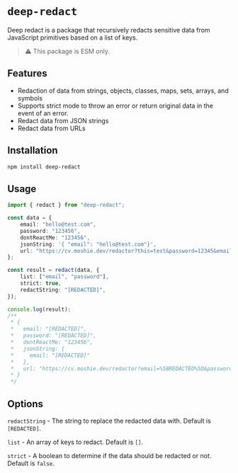 # `deep-redact`

Deep redact is a package that recursively redacts sensitive data from JavaScript primitives based on a list of keys.

> ⚠️ This package is ESM only.

## Features

- Redaction of data from strings, objects, classes, maps, sets, arrays, and symbols
- Supports strict mode to throw an error or return original data in the event of an error.
- Redact data from JSON strings
- Redact data from URLs

## Installation

```bash
npm install deep-redact
```

## Usage

```ts
import { redact } from "deep-redact";

const data = {
	email: "hello@test.com",
	password: "123456",
	dontReactMe: "123456",
    jsonString: '{ "email": "hello@test.com"}',
    url: "https://cv.moshie.dev/redactor?this=test&password=12345&email=hello@test.com",
};

const result = redact(data, {
	list: ["email", "password"],
    strict: true,
    redactString: "[REDACTED]",
});

console.log(result);
/**
 * {
 *   email: "[REDACTED]",
 *   password: "[REDACTED]",
 *   dontReactMe: "123456",
 *   jsonString: {
 *     email: "[REDACTED]"
 *   },
 *   url: "https://cv.moshie.dev/redactor?email=%5BREDACTED%5D&password=%5BREDACTED%5D&this=test"
 * }
 */
```

## Options

`redactString` - The string to replace the redacted data with. Default is `[REDACTED]`.

`list` - An array of keys to redact. Default is `[]`.

`strict` - A boolean to determine if the data should be redacted or not. Default is `false`.